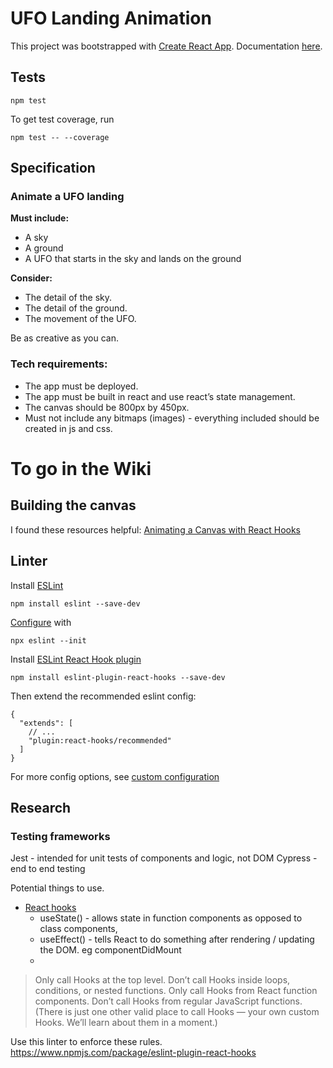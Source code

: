 # UFO Landing Animation

This project was bootstrapped with [Create React App](https://github.com/facebook/create-react-app). Documentation [here]().

## Tests
```
npm test
```
To get test coverage, run
```
npm test -- --coverage
```
## Specification
### Animate a UFO landing
**Must include:**
- A sky
- A ground
- A UFO that starts in the sky and lands on the ground

**Consider:**
- The detail of the sky.
- The detail of the ground.
- The movement of the UFO.

Be as creative as you can.
### Tech requirements:
- The app must be deployed.
- The app must be built in react and use react’s state management.
- The canvas should be 800px by 450px.
- Must not include any bitmaps (images) - everything included should be created in js and css.



# To go in the Wiki

## Building the canvas
I found these resources helpful:
[Animating a Canvas with React Hooks](http://www.petecorey.com/blog/2019/08/19/animating-a-canvas-with-react-hooks/)

## Linter
Install [ESLint](https://eslint.org/docs/user-guide/getting-started)

```
npm install eslint --save-dev
```
[Configure](https://eslint.org/docs/user-guide/getting-started#configuration) with
```
npx eslint --init
```

Install [ESLint React Hook plugin](https://www.npmjs.com/package/eslint-plugin-react-hooks)
```
npm install eslint-plugin-react-hooks --save-dev
```
Then extend the recommended eslint config:
```
{
  "extends": [
    // ...
    "plugin:react-hooks/recommended"
  ]
}
```
For more config options, see [custom configuration](https://www.npmjs.com/package/eslint-plugin-react-hooks#custom-configuration)

## Research

### Testing frameworks
Jest - intended for unit tests of components and logic, not DOM
Cypress - end to end testing

Potential things to use.
* [React hooks](https://reactjs.org/docs/hooks-overview.html)
  - useState() - allows state in function components as opposed to class components,
  - useEffect() - tells React to do something after rendering / updating the DOM. eg componentDidMount
  -

> Only call Hooks at the top level. Don’t call Hooks inside loops, conditions, or nested functions.
> Only call Hooks from React function components. Don’t call Hooks from regular JavaScript functions. (There is just one other valid place to call Hooks — your own custom Hooks. We’ll learn about them in a moment.)

Use this linter to enforce these rules.
  https://www.npmjs.com/package/eslint-plugin-react-hooks
